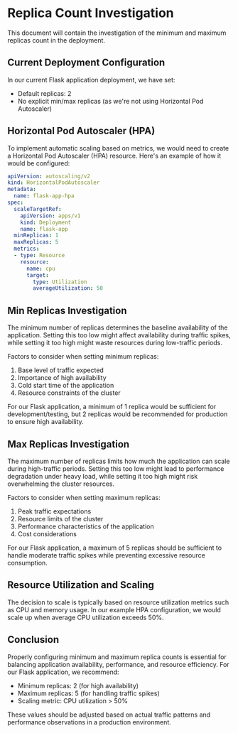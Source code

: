 # Replica Count Investigation

This document will contain the investigation of the minimum and maximum replicas count in the deployment.

## Current Deployment Configuration

In our current Flask application deployment, we have set:
- Default replicas: 2
- No explicit min/max replicas (as we're not using Horizontal Pod Autoscaler)

## Horizontal Pod Autoscaler (HPA)

To implement automatic scaling based on metrics, we would need to create a Horizontal Pod Autoscaler (HPA) resource. Here's an example of how it would be configured:

```yaml
apiVersion: autoscaling/v2
kind: HorizontalPodAutoscaler
metadata:
  name: flask-app-hpa
spec:
  scaleTargetRef:
    apiVersion: apps/v1
    kind: Deployment
    name: flask-app
  minReplicas: 1
  maxReplicas: 5
  metrics:
  - type: Resource
    resource:
      name: cpu
      target:
        type: Utilization
        averageUtilization: 50
```

## Min Replicas Investigation

The minimum number of replicas determines the baseline availability of the application. Setting this too low might affect availability during traffic spikes, while setting it too high might waste resources during low-traffic periods.

Factors to consider when setting minimum replicas:
1. Base level of traffic expected
2. Importance of high availability
3. Cold start time of the application
4. Resource constraints of the cluster

For our Flask application, a minimum of 1 replica would be sufficient for development/testing, but 2 replicas would be recommended for production to ensure high availability.

## Max Replicas Investigation

The maximum number of replicas limits how much the application can scale during high-traffic periods. Setting this too low might lead to performance degradation under heavy load, while setting it too high might risk overwhelming the cluster resources.

Factors to consider when setting maximum replicas:
1. Peak traffic expectations
2. Resource limits of the cluster
3. Performance characteristics of the application
4. Cost considerations

For our Flask application, a maximum of 5 replicas should be sufficient to handle moderate traffic spikes while preventing excessive resource consumption.

## Resource Utilization and Scaling

The decision to scale is typically based on resource utilization metrics such as CPU and memory usage. In our example HPA configuration, we would scale up when average CPU utilization exceeds 50%.

## Conclusion

Properly configuring minimum and maximum replica counts is essential for balancing application availability, performance, and resource efficiency. For our Flask application, we recommend:

- Minimum replicas: 2 (for high availability)
- Maximum replicas: 5 (for handling traffic spikes)
- Scaling metric: CPU utilization > 50%

These values should be adjusted based on actual traffic patterns and performance observations in a production environment.
